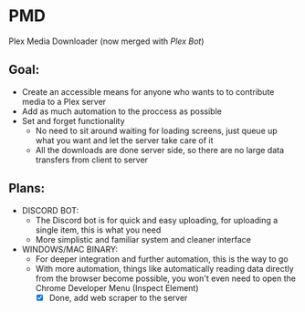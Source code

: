 # PMD
Plex Media Downloader (now merged with *Plex Bot*)

## Goal:
 * Create an accessible means for anyone who wants to to contribute media to a Plex server
 * Add as much automation to the proccess as possible
 * Set and forget functionality
 	* No need to sit around waiting for loading screens, just queue up what you want and let the server take care of it
 	* All the downloads are done server side, so there are no large data transfers from client to server

## Plans:
 * DISCORD BOT:
 	* The Discord bot is for quick and easy uploading, for uploading a single item, this is what you need
 	* More simplistic and familiar system and cleaner interface
 * WINDOWS/MAC BINARY:
 	* For deeper integration and further automation, this is the way to go
 	* With more automation, things like automatically reading data directly from the browser become possible, you won't even need to open the Chrome Developer Menu (Inspect Element)
 		* [x] Done, add web scraper to the server
